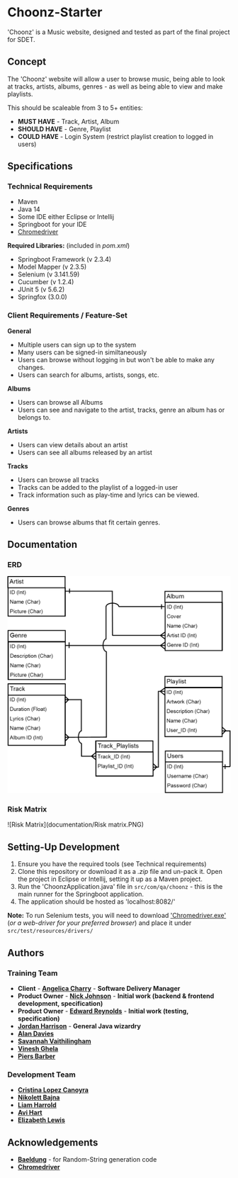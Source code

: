 # Choonz-Starter

'Choonz' is a Music website, designed and tested as part of the final project for SDET.

## Concept

The 'Choonz' website will allow a user to browse music, being able to look at tracks, artists, albums, genres - as well as being able to view and make playlists.

This should be scaleable from 3 to 5+ entities:

- **MUST HAVE** - Track, Artist, Album
- **SHOULD HAVE** - Genre, Playlist
- **COULD HAVE** - Login System (restrict playlist creation to logged in users)

## Specifications
### Technical Requirements
- Maven
- Java 14
- Some IDE either Eclipse or Intellij
- Springboot for your IDE
- [Chromedriver](https://chromedriver.chromium.org/)

**Required Libraries:** (included in *pom.xml*)
- Springboot Framework (v 2.3.4)
- Model Mapper (v 2.3.5)
- Selenium (v 3.141.59)
- Cucumber (v 1.2.4)
- JUnit 5 (v 5.6.2)
- Springfox (3.0.0)

### Client Requirements / Feature-Set
**General**
- Multiple users can sign up to the system
- Many users can be signed-in similtaneously
- Users can browse without logging in but won't be able to make any changes.
- Users can search for albums, artists, songs, etc.  
  
**Albums**
- Users can browse all Albums
- Users can see and navigate to the artist, tracks, genre an album has or belongs to.

**Artists**
- Users can view details about an artist
- Users can see all albums released by an artist

**Tracks**
- Users can browse all tracks
- Tracks can be added to the playlist of a logged-in user
- Track information such as play-time and lyrics can be viewed.

**Genres**
- Users can browse albums that fit certain genres.

## Documentation
### ERD

![Entity Relationship Diagram](documentation/ERD.png)

### Risk Matrix

![Risk Matrix](documentation/Risk matrix.PNG)

## Setting-Up Development
1. Ensure you have the required tools (see Technical requirements)
2. Clone this repository or download it as a *.zip* file and un-pack it. Open the project in Eclipse or Intellij, setting it up as a Maven project.
3. Run the 'ChoonzApplication.java' file in `src/com/qa/choonz` - this is the main runner for the Springboot application.
4. The application should be hosted as 'localhost:8082/'
  
**Note:** To run Selenium tests, you will need to download ['Chromedriver.exe'](https://chromedriver.chromium.org/downloads) (*or a web-driver for your preferred browser*) and place it under `src/test/resources/drivers/`  

## Authors

### Training Team

- **Client** - [**Angelica Charry**](https://github.com/acharry) - **Software Delivery Manager**
- **Product Owner** - [**Nick Johnson**](https://github.com/nickrstewarttds) - **Initial work (backend & frontend development, specification)**
- **Product Owner** - [**Edward Reynolds**](https://github.com/Edrz-96) - **Initial work (testing, specification)**
- [**Jordan Harrison**](https://github.com/JHarry444) - **General Java wizardry**
- [**Alan Davies**](https://github.com/MorickClive)
- [**Savannah Vaithilingham**](https://github.com/savannahvaith)
- [**Vinesh Ghela**](https://github.com/vineshghela)
- [**Piers Barber**](https://github.com/PCMBarber)

### Development Team

- [**Cristina Lopez Canoyra**](https://github.com/clc15735)
- [**Nikolett Bajna**](https://github.com/nikolettbajna)
- [**Liam Harrold**](https://github.com/LHarroldQA)
- [**Avi Hart**](https://github.com/AviNissimHart)
- [**Elizabeth Lewis**](https://github.com/elewisQA)

## Acknowledgements
- [**Baeldung**](https://www.baeldung.com/java-random-string) - for Random-String generation code
- [**Chromedriver**](https://chromedriver.chromium.org/)

